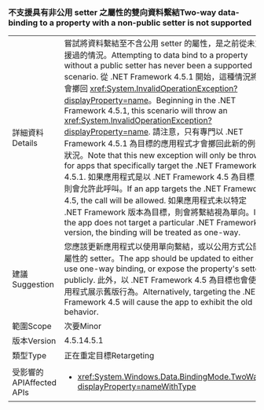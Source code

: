 ### <a name="two-way-data-binding-to-a-property-with-a-non-public-setter-is-not-supported"></a><span data-ttu-id="945a6-101">不支援具有非公用 setter 之屬性的雙向資料繫結</span><span class="sxs-lookup"><span data-stu-id="945a6-101">Two-way data-binding to a property with a non-public setter is not supported</span></span>

|   |   |
|---|---|
|<span data-ttu-id="945a6-102">詳細資料</span><span class="sxs-lookup"><span data-stu-id="945a6-102">Details</span></span>|<span data-ttu-id="945a6-103">嘗試將資料繫結至不含公用 setter 的屬性，是之前從未支援過的情況。</span><span class="sxs-lookup"><span data-stu-id="945a6-103">Attempting to data bind to a property without a public setter has never been a supported scenario.</span></span> <span data-ttu-id="945a6-104">從 .NET Framework 4.5.1 開始，這種情況將會擲回 <xref:System.InvalidOperationException?displayProperty=name>。</span><span class="sxs-lookup"><span data-stu-id="945a6-104">Beginning in the .NET Framework 4.5.1, this scenario will throw an <xref:System.InvalidOperationException?displayProperty=name>.</span></span> <span data-ttu-id="945a6-105">請注意，只有專門以 .NET Framework 4.5.1 為目標的應用程式才會擲回此新的例外狀況。</span><span class="sxs-lookup"><span data-stu-id="945a6-105">Note that this new exception will only be thrown for apps that specifically target the .NET Framework 4.5.1.</span></span> <span data-ttu-id="945a6-106">如果應用程式是以 .NET Framework 4.5 為目標，則會允許此呼叫。</span><span class="sxs-lookup"><span data-stu-id="945a6-106">If an app targets the .NET Framework 4.5, the call will be allowed.</span></span> <span data-ttu-id="945a6-107">如果應用程式未以特定 .NET Framework 版本為目標，則會將繫結視為單向。</span><span class="sxs-lookup"><span data-stu-id="945a6-107">If the app does not target a particular .NET Framework version, the binding will be treated as one-way.</span></span>|
|<span data-ttu-id="945a6-108">建議</span><span class="sxs-lookup"><span data-stu-id="945a6-108">Suggestion</span></span>|<span data-ttu-id="945a6-109">您應該更新應用程式以使用單向繫結，或以公用方式公開屬性的 setter。</span><span class="sxs-lookup"><span data-stu-id="945a6-109">The app should be updated to either use one-way binding, or expose the property's setter publicly.</span></span> <span data-ttu-id="945a6-110">此外，以 .NET Framework 4.5 為目標也會使應用程式展示舊版行為。</span><span class="sxs-lookup"><span data-stu-id="945a6-110">Alternatively, targeting the .NET Framework 4.5 will cause the app to exhibit the old behavior.</span></span>|
|<span data-ttu-id="945a6-111">範圍</span><span class="sxs-lookup"><span data-stu-id="945a6-111">Scope</span></span>|<span data-ttu-id="945a6-112">次要</span><span class="sxs-lookup"><span data-stu-id="945a6-112">Minor</span></span>|
|<span data-ttu-id="945a6-113">版本</span><span class="sxs-lookup"><span data-stu-id="945a6-113">Version</span></span>|<span data-ttu-id="945a6-114">4.5.1</span><span class="sxs-lookup"><span data-stu-id="945a6-114">4.5.1</span></span>|
|<span data-ttu-id="945a6-115">類型</span><span class="sxs-lookup"><span data-stu-id="945a6-115">Type</span></span>|<span data-ttu-id="945a6-116">正在重定目標</span><span class="sxs-lookup"><span data-stu-id="945a6-116">Retargeting</span></span>|
|<span data-ttu-id="945a6-117">受影響的 API</span><span class="sxs-lookup"><span data-stu-id="945a6-117">Affected APIs</span></span>|<ul><li><xref:System.Windows.Data.BindingMode.TwoWay?displayProperty=nameWithType></li></ul>|

